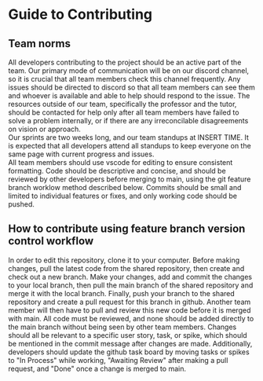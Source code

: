 # Guide to Contributing


## Team norms
All developers contributing to the project should be an active part of the team. Our primary mode of communication will be on our discord channel, so it is crucial that all team members check this channel frequently. Any issues should be directed to discord so that all team members can see them and whoever is available and able to help should respond to the issue. The resources outside of our team, specifically the professor and the tutor, should be contacted for help only after all team members have failed to solve a problem internally, or if there are any irreconcilable disagreements on vision or approach.\
Our sprints are two weeks long, and our team standups at INSERT TIME. It is expected that all developers attend all standups to keep everyone on the same page with current progress and issues.\
All team members should use vscode for editing to ensure consistent formatting. Code should be descriptive and concise, and should be reviewed by other developers before merging to main, using the git feature branch worklow method described below. Commits should be small and limited to individual features or fixes, and only working code should be pushed. 

## How to contribute using feature branch version control workflow
In order to edit this repository, clone it to your computer. Before making changes, pull the latest code from the shared repository, then create and check out a new branch. Make your changes, add and commit the changes to your local branch, then pull the main branch of the shared repository and merge it with the local branch. Finally, push your branch to the shared repository and create a pull request for this branch in github. Another team member will then have to pull and review this new code before it is merged with main. All code must be reviewed, and none should be added directly to the main branch without being seen by other team members. Changes should all be relevant to a specific user story, task, or spike, which should be mentioned in the commit message after changes are made. Additionally, developers should update the github task board by moving tasks or spikes to "In Process" while working, "Awaiting Review" after making a pull request, and "Done" once a change is merged to main. 

